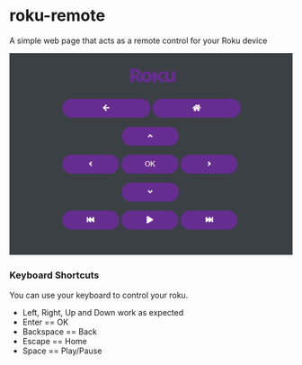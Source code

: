 # roku-remote
A simple web page that acts as a remote control for your Roku device

![Screenshot](https://github.com/ntaylor-86/roku-remote/blob/master/screenshot/screenshot.png)

### Keyboard Shortcuts
You can use your keyboard to control your roku.

* Left, Right, Up and Down work as expected
* Enter == OK
* Backspace == Back
* Escape == Home
* Space == Play/Pause

